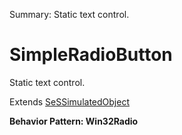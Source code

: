 Summary: Static text control.

# SimpleRadioButton

Static text control.
 
Extends [SeSSimulatedObject](SeSSimulatedObject.md)





**Behavior Pattern: Win32Radio**


<!-- ============================== property summary ========================== -->

	
<!-- ============================== action summary ========================== -->





<!-- ============================== property detail ========================== -->
	
	
<!-- ============================== action detail ========================== -->
		

